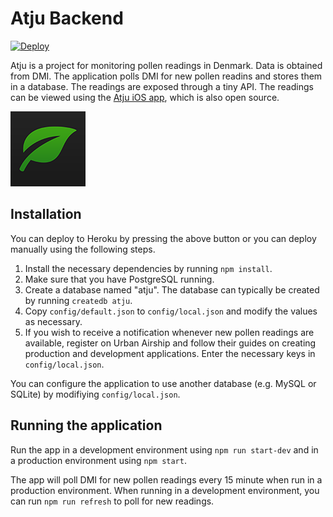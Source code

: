 # Atju Backend

[![Deploy](https://www.herokucdn.com/deploy/button.svg)](https://heroku.com/deploy)

Atju is a project for monitoring pollen readings in Denmark. Data is obtained from DMI. The application polls DMI for new pollen readins and stores them in a database. The readings are exposed through a tiny API. The readings can be viewed using the [Atju iOS app](https://github.com/simonbs/atju), which is also open source.

![](https://raw.githubusercontent.com/simonbs/atju-backend/master/icon.png)

## Installation

You can deploy to Heroku by pressing the above button or you can deploy manually using the following steps.

1. Install the necessary dependencies by running `npm install`.
2. Make sure that you have PostgreSQL running. 
3. Create a database named "atju". The database can typically be created by running `createdb atju`.
4. Copy `config/default.json` to `config/local.json` and modify the values as necessary.
5. If you wish to receive a notification whenever new pollen readings are available, register on Urban Airship and follow their guides on creating production and development applications. Enter the necessary keys in `config/local.json`.

You can configure the application to use another database (e.g. MySQL or SQLite) by modifiying `config/local.json`.

## Running the application

Run the app in a development environment using `npm run start-dev` and in a production environment using `npm start`.

The app will poll DMI for new pollen readings every 15 minute when run in a production environment. When running in a development environment, you can run `npm run refresh` to poll for new readings.

